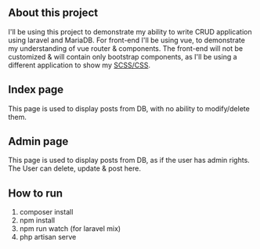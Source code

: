 ## About this project

I'll be using this project to demonstrate my ability to write CRUD application using laravel and MariaDB. For front-end I'll be using vue, to demonstrate my understanding of vue router & components. The front-end will not be customized & will contain only bootstrap components, as I'll be using a different application to show my [SCSS/CSS](https://github.com/erlandocv/erlando-cv).

## Index page

This page is used to display posts from DB, with no ability to modify/delete them.

## Admin page

This page is used to display posts from DB, as if the user has admin rights. The User can delete, update & post here.

## How to run

1. composer install
2. npm install
3. npm run watch (for laravel mix)
4. php artisan serve
